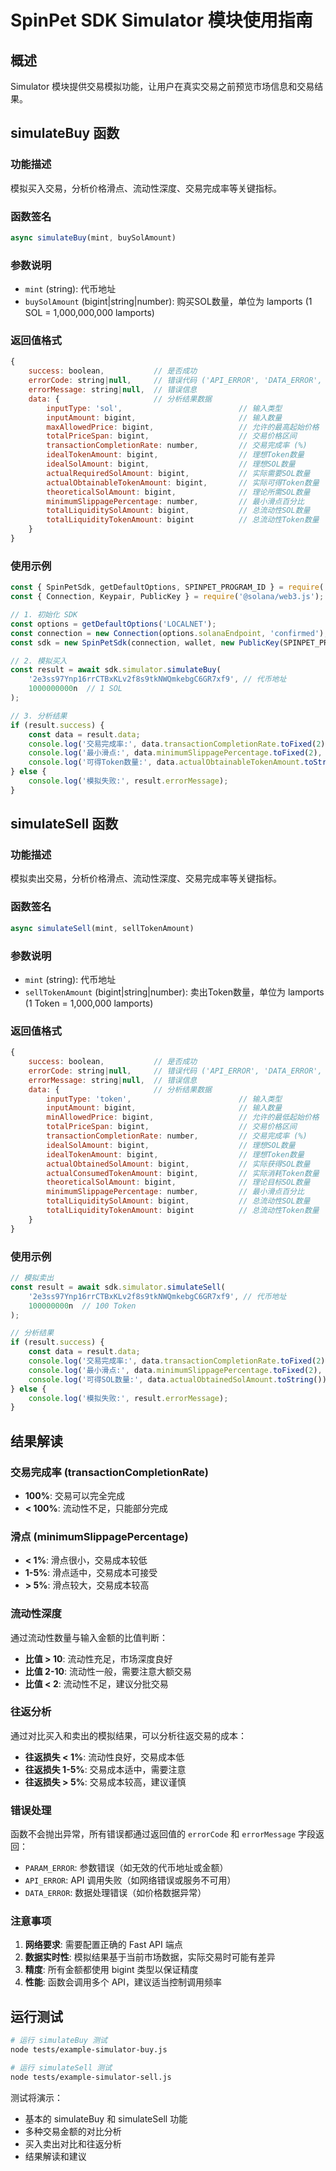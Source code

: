 # SpinPet SDK Simulator 模块使用指南

## 概述

Simulator 模块提供交易模拟功能，让用户在真实交易之前预览市场信息和交易结果。

## simulateBuy 函数

### 功能描述
模拟买入交易，分析价格滑点、流动性深度、交易完成率等关键指标。

### 函数签名
```javascript
async simulateBuy(mint, buySolAmount)
```

### 参数说明
- `mint` (string): 代币地址
- `buySolAmount` (bigint|string|number): 购买SOL数量，单位为 lamports (1 SOL = 1,000,000,000 lamports)

### 返回值格式
```javascript
{
    success: boolean,           // 是否成功
    errorCode: string|null,     // 错误代码 ('API_ERROR', 'DATA_ERROR', 'PARAM_ERROR')
    errorMessage: string|null,  // 错误信息
    data: {                     // 分析结果数据
        inputType: 'sol',                          // 输入类型
        inputAmount: bigint,                       // 输入数量
        maxAllowedPrice: bigint,                   // 允许的最高起始价格
        totalPriceSpan: bigint,                    // 交易价格区间
        transactionCompletionRate: number,         // 交易完成率 (%)
        idealTokenAmount: bigint,                  // 理想Token数量
        idealSolAmount: bigint,                    // 理想SOL数量
        actualRequiredSolAmount: bigint,           // 实际需要SOL数量
        actualObtainableTokenAmount: bigint,       // 实际可得Token数量
        theoreticalSolAmount: bigint,              // 理论所需SOL数量
        minimumSlippagePercentage: number,         // 最小滑点百分比
        totalLiquiditySolAmount: bigint,           // 总流动性SOL数量
        totalLiquidityTokenAmount: bigint          // 总流动性Token数量
    }
}
```

### 使用示例

```javascript
const { SpinPetSdk, getDefaultOptions, SPINPET_PROGRAM_ID } = require('spin-sdk');
const { Connection, Keypair, PublicKey } = require('@solana/web3.js');

// 1. 初始化 SDK
const options = getDefaultOptions('LOCALNET');
const connection = new Connection(options.solanaEndpoint, 'confirmed');
const sdk = new SpinPetSdk(connection, wallet, new PublicKey(SPINPET_PROGRAM_ID), options);

// 2. 模拟买入
const result = await sdk.simulator.simulateBuy(
    '2e3ss97Ynp16rrCTBxKLv2f8s9tkNWQmkebgC6GR7xf9', // 代币地址
    1000000000n  // 1 SOL
);

// 3. 分析结果
if (result.success) {
    const data = result.data;
    console.log('交易完成率:', data.transactionCompletionRate.toFixed(2), '%');
    console.log('最小滑点:', data.minimumSlippagePercentage.toFixed(2), '%');
    console.log('可得Token数量:', data.actualObtainableTokenAmount.toString());
} else {
    console.log('模拟失败:', result.errorMessage);
}
```

## simulateSell 函数

### 功能描述
模拟卖出交易，分析价格滑点、流动性深度、交易完成率等关键指标。

### 函数签名
```javascript
async simulateSell(mint, sellTokenAmount)
```

### 参数说明
- `mint` (string): 代币地址
- `sellTokenAmount` (bigint|string|number): 卖出Token数量，单位为 lamports (1 Token = 1,000,000 lamports)

### 返回值格式
```javascript
{
    success: boolean,           // 是否成功
    errorCode: string|null,     // 错误代码 ('API_ERROR', 'DATA_ERROR', 'PARAM_ERROR')
    errorMessage: string|null,  // 错误信息
    data: {                     // 分析结果数据
        inputType: 'token',                        // 输入类型
        inputAmount: bigint,                       // 输入数量
        minAllowedPrice: bigint,                   // 允许的最低起始价格
        totalPriceSpan: bigint,                    // 交易价格区间
        transactionCompletionRate: number,         // 交易完成率 (%)
        idealSolAmount: bigint,                    // 理想SOL数量
        idealTokenAmount: bigint,                  // 理想Token数量
        actualObtainedSolAmount: bigint,           // 实际获得SOL数量
        actualConsumedTokenAmount: bigint,         // 实际消耗Token数量
        theoreticalSolAmount: bigint,              // 理论目标SOL数量
        minimumSlippagePercentage: number,         // 最小滑点百分比
        totalLiquiditySolAmount: bigint,           // 总流动性SOL数量
        totalLiquidityTokenAmount: bigint          // 总流动性Token数量
    }
}
```

### 使用示例

```javascript
// 模拟卖出
const result = await sdk.simulator.simulateSell(
    '2e3ss97Ynp16rrCTBxKLv2f8s9tkNWQmkebgC6GR7xf9', // 代币地址
    100000000n  // 100 Token
);

// 分析结果
if (result.success) {
    const data = result.data;
    console.log('交易完成率:', data.transactionCompletionRate.toFixed(2), '%');
    console.log('最小滑点:', data.minimumSlippagePercentage.toFixed(2), '%');
    console.log('可得SOL数量:', data.actualObtainedSolAmount.toString());
} else {
    console.log('模拟失败:', result.errorMessage);
}
```

## 结果解读

### 交易完成率 (transactionCompletionRate)
- **100%**: 交易可以完全完成
- **< 100%**: 流动性不足，只能部分完成

### 滑点 (minimumSlippagePercentage)
- **< 1%**: 滑点很小，交易成本较低
- **1-5%**: 滑点适中，交易成本可接受
- **> 5%**: 滑点较大，交易成本较高

### 流动性深度
通过流动性数量与输入金额的比值判断：
- **比值 > 10**: 流动性充足，市场深度良好
- **比值 2-10**: 流动性一般，需要注意大额交易
- **比值 < 2**: 流动性不足，建议分批交易

### 往返分析
通过对比买入和卖出的模拟结果，可以分析往返交易的成本：
- **往返损失 < 1%**: 流动性良好，交易成本低
- **往返损失 1-5%**: 交易成本适中，需要注意
- **往返损失 > 5%**: 交易成本较高，建议谨慎

### 错误处理

函数不会抛出异常，所有错误都通过返回值的 `errorCode` 和 `errorMessage` 字段返回：

- `PARAM_ERROR`: 参数错误（如无效的代币地址或金额）
- `API_ERROR`: API 调用失败（如网络错误或服务不可用）
- `DATA_ERROR`: 数据处理错误（如价格数据异常）

### 注意事项

1. **网络要求**: 需要配置正确的 Fast API 端点
2. **数据实时性**: 模拟结果基于当前市场数据，实际交易时可能有差异
3. **精度**: 所有金额都使用 bigint 类型以保证精度
4. **性能**: 函数会调用多个 API，建议适当控制调用频率

## 运行测试

```bash
# 运行 simulateBuy 测试
node tests/example-simulator-buy.js

# 运行 simulateSell 测试
node tests/example-simulator-sell.js
```

测试将演示：
- 基本的 simulateBuy 和 simulateSell 功能
- 多种交易金额的对比分析
- 买入卖出对比和往返分析
- 结果解读和建议
